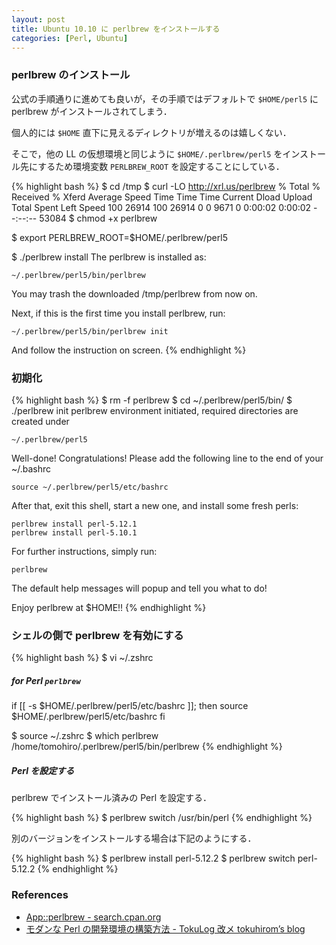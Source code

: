 ```yaml
---
layout: post
title: Ubuntu 10.10 に perlbrew をインストールする
categories: [Perl, Ubuntu]
---
```



### perlbrew のインストール

公式の手順通りに進めても良いが，その手順ではデフォルトで `$HOME/perl5` に perlbrew がインストールされてしまう．

個人的には `$HOME` 直下に見えるディレクトリが増えるのは嬉しくない．

そこで，他の LL の仮想環境と同じように `$HOME/.perlbrew/perl5` をインストール先にするため環境変数 `PERLBREW_ROOT` を設定することにしている．

{% highlight bash %}
$ cd /tmp
$ curl -LO http://xrl.us/perlbrew
  % Total    % Received % Xferd  Average Speed   Time    Time     Time  Current
                                 Dload  Upload   Total   Spent    Left  Speed
100 26914  100 26914    0     0   9671      0  0:00:02  0:00:02 --:--:-- 53084
$ chmod +x perlbrew

$ export PERLBREW_ROOT=$HOME/.perlbrew/perl5

$ ./perlbrew install
The perlbrew is installed as:

    ~/.perlbrew/perl5/bin/perlbrew

You may trash the downloaded /tmp/perlbrew from now on.

Next, if this is the first time you install perlbrew, run:

    ~/.perlbrew/perl5/bin/perlbrew init

And follow the instruction on screen.
{% endhighlight %}


### 初期化

{% highlight bash %}
$ rm -f perlbrew
$ cd ~/.perlbrew/perl5/bin/
$ ./perlbrew init
perlbrew environment initiated, required directories are created under

    ~/.perlbrew/perl5

Well-done! Congratulations! Please add the following line to the end
of your ~/.bashrc

    source ~/.perlbrew/perl5/etc/bashrc

After that, exit this shell, start a new one, and install some fresh
perls:

    perlbrew install perl-5.12.1
    perlbrew install perl-5.10.1

For further instructions, simply run:

    perlbrew

The default help messages will popup and tell you what to do!

Enjoy perlbrew at $HOME!!
{% endhighlight %}


### シェルの側で perlbrew を有効にする

{% highlight bash %}
$ vi ~/.zshrc

##### for Perl `perlbrew` #####
if [[ -s $HOME/.perlbrew/perl5/etc/bashrc ]]; then
    source $HOME/.perlbrew/perl5/etc/bashrc
fi

$ source ~/.zshrc
$ which perlbrew
/home/tomohiro/.perlbrew/perl5/bin/perlbrew
{% endhighlight %}


##### Perl を設定する

perlbrew でインストール済みの Perl を設定する．

{% highlight bash %}
$ perlbrew switch /usr/bin/perl
{% endhighlight %}

別のバージョンをインストールする場合は下記のようにする．

{% highlight bash %}
$ perlbrew install perl-5.12.2
$ perlbrew switch perl-5.12.2
{% endhighlight %}


### References

- [App::perlbrew - search.cpan.org](http://search.cpan.org/dist/App-perlbrew/lib/App/perlbrew.pm)
- [モダンな Perl の開発環境の構築方法 - TokuLog 改メ tokuhirom’s blog](http://d.hatena.ne.jp/tokuhirom/20100716/perlenv)
